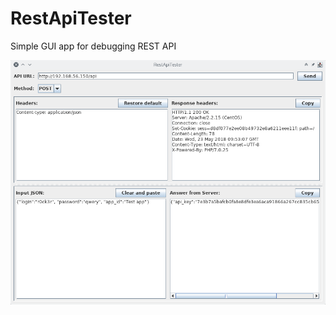 # RestApiTester
Simple GUI app for debugging REST API

![Screenshot](https://raw.githubusercontent.com/r0ck3r/images/master/Screenshot_RestApiTester.png)
